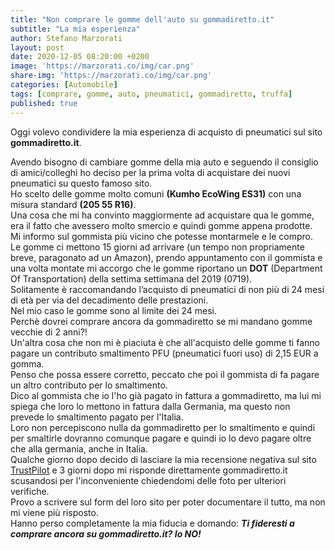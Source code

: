 ```yaml
---
title: "Non comprare le gomme dell'auto su gommadiretto.it"
subtitle: "La mia esperienza"
author: Stefano Marzorati
layout: post
date: 2020-12-05 08:20:00 +0200
image: 'https://marzorati.co/img/car.png'
share-img: 'https://marzorati.co/img/car.png'
categories: [Automobile]
tags: [comprare, gomme, auto, pneumatici, gommadiretto, truffa]
published: true
---
```

Oggi volevo condividere la mia esperienza di acquisto di pneumatici sul sito **gommadiretto.it**.   

Avendo bisogno di cambiare gomme della mia auto e seguendo il consiglio di amici/colleghi ho deciso per la prima volta di acquistare dei nuovi pneumatici su questo famoso sito.   
Ho scelto delle gomme molto comuni **(Kumho EcoWing ES31)** con una misura standard **(205 55 R16)**.   
Una cosa che mi ha convinto maggiormente ad acquistare qua le gomme, era il fatto che avessero molto smercio e quindi gomme appena prodotte.   
Mi informo sul gommista più vicino che potesse montarmele e le compro.   
Le gomme ci mettono 15 giorni ad arrivare (un tempo non propriamente breve, paragonato ad un Amazon), prendo appuntamento con il gommista e una volta montate mi accorgo che le gomme riportano un **DOT** (Department Of Transportation) della settima settimana del 2019 (0719).   
Solitamente è raccomandando l’acquisto di pneumatici di non più di 24 mesi di età per via del decadimento delle prestazioni.   
Nel mio caso le gomme sono al limite dei 24 mesi.   
Perchè dovrei comprare ancora da gommadiretto se mi mandano gomme vecchie di 2 anni?!   
Un'altra cosa che non mi è piaciuta è che all'acquisto delle gomme ti fanno pagare un contributo smaltimento PFU (pneumatici fuori uso) di 2,15 EUR a gomma.     
Penso che possa essere corretto, peccato che poi il gommista di fa pagare un altro contributo per lo smaltimento.   
Dico al gommista che io l'ho già pagato in fattura a gommadiretto, ma lui mi spiega che loro lo mettono in fattura dalla Germania, ma questo non prevede lo smaltimento pagato per l'Italia.   
Loro non percepiscono nulla da gommadiretto per lo smaltimento e quindi per smaltirle dovranno comunque pagare e quindi io lo devo pagare oltre che alla germania, anche in Italia.   
Qualche giorno dopo decido di lasciare la mia recensione negativa sul sito <a href="https://it.trustpilot.com/users/52ab49080000640001599977" target="_blank">TrustPilot</a> e 3 giorni dopo mi risponde direttamente gommadiretto.it scusandosi per l'inconveniente chiedendomi delle foto per ulteriori verifiche.   
Provo a scrivere sul form del loro sito per poter documentare il tutto, ma non mi viene più risposto.   
Hanno perso completamente la mia fiducia e domando: ***Ti fideresti a comprare ancora su gommadiretto.it? Io NO!***





